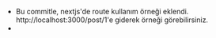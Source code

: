 - Bu commitle, nextjs'de route kullanım örneği eklendi. http://localhost:3000/post/1'e giderek örneği görebilirsiniz.
-
